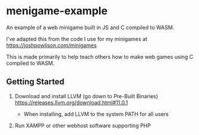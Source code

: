 # menigame-example
An example of a web minigame built in JS and C compiled to WASM.

I've adapted this from the code I use for my minigames at https://joshpowlison.com/minigames

This is made primarily to help teach others how to make web games using C compiled to WASM.

## Getting Started
1. Download and install LLVM (go down to Pre-Built Binaries) https://releases.llvm.org/download.html#11.0.1
	- When installing, add LLVM to the system PATH for all users
	
2. Run XAMPP or other webhost software supporting PHP

